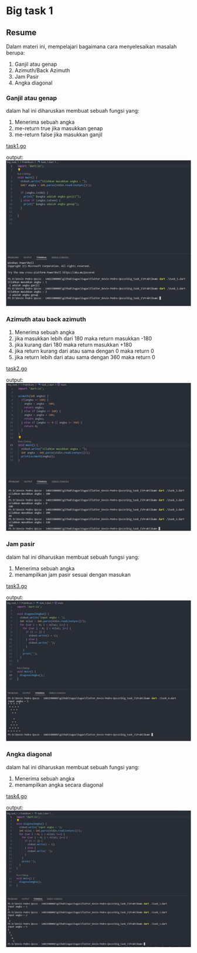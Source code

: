 # Big task 1

## Resume

Dalam materi ini, mempelajari bagaimana cara menyelesaikan masalah berupa:

1. Ganjil atau genap
2. Azimuth/Back Azimuth
3. Jam Pasir
4. Angka diagonal

### Ganjil atau genap

dalam hal ini diharuskan membuat sebuah fungsi yang:

1. Menerima sebuah angka
2. me-return true jika masukkan genap
3. me-return false jika masukkan ganjil

[task1.go](./Praktikum/task_1.dart)

output:
![task1](./Screenshots/Ganjil%20atau%20genap.jpeg)

### Azimuth atau back azimuth

1. Menerima sebuah angka
2. jika masukkan lebih dari 180 maka return masukkan -180
3. jika kurang dari 180 maka return masukkan +180
4. jika return kurang dari atau sama dengan 0 maka return 0
5. jika return lebih dari atau sama dengan 360 maka return 0

[task2.go](./Praktikum/task_2.dart)

output:
![task2](./Screenshots/Azimuth.jpeg)

### Jam pasir

dalam hal ini diharuskan membuat sebuah fungsi yang:

1. Menerima sebuah angka
2. menampilkan jam pasir sesuai dengan masukan

[task3.go](./Praktikum/task_3.dart)

output:
![task3](./Screenshots/Jam%20pasir.jpeg)

### Angka diagonal

dalam hal ini diharuskan membuat sebuah fungsi yang:

1. Menerima sebuah angka
2. menampilkan angka secara diagonal

[task4.go](./Praktikum/task_4.dart)

output:
![task4](./Screenshots/Angka%20diagonal.jpeg)
